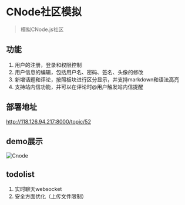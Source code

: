 # CNode社区模拟
> 模拟CNode.js社区
## 功能
1. 用户的注册，登录和权限控制
2. 用户信息的编辑，包括用户名、密码、签名、头像的修改
3. 新增话题和评论，按照板块进行区分显示，并支持markdown和语法高亮
4. 支持站内信功能，并可以在评论时@用户触发站内信提醒

## 部署地址 
http://118.126.94.217:8000/topic/52

## demo展示
![Cnode](https://github.com/skadai/markdownphoto/blob/ad9ec324e3b0991278cf58d1a2d4202d0303f963/%E6%8A%80%E6%9C%AF%E8%B5%84%E6%96%99/Cnode.gif?raw=true)


## todolist
1. 实时聊天websocket
2. 安全方面优化（上传文件限制）
 